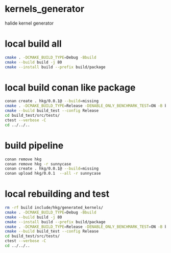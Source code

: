 # kernels_generator
halide kernel generator

# local build all
```sh
cmake . -DCMAKE_BUILD_TYPE=Debug -Bbuild
cmake --build build -j 80
cmake --install build --prefix build/package
```

# local build conan like package

```sh
conan create . hkg/0.0.1@ --build=missing
cmake . -DCMAKE_BUILD_TYPE=Release -DENABLE_ONLY_BENCHMARK_TEST=ON -B build_test
cmake --build build_test --config Release
cd build_test/src/tests/
ctest --verbose -C
cd ../../..
```

# build pipeline
```sh
conan remove hkg
conan remove hkg -r sunnycase
conan create . hkg/0.0.1@ --build=missing
conan upload hkg/0.0.1  --all -r sunnycase 
```

# local rebuilding and test

```sh
rm -rf build include/hkg/generated_kernels/ 
cmake . -DCMAKE_BUILD_TYPE=Debug -Bbuild
cmake --build build -j 80
cmake --install build --prefix build/package
cmake . -DCMAKE_BUILD_TYPE=Release -DENABLE_ONLY_BENCHMARK_TEST=ON -B build_test -Dhkg_DIR=build/package/lib/cmake
cmake --build build_test --config Release
cd build_test/src/tests/
ctest --verbose -C
cd ../../..
```